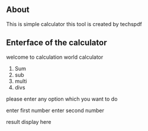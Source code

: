 About 
------

This is simple calculator this  tool is  created by techspdf


Enterface of the calculator 
---------------------------


welcome  to calculation world  calculator
1. Sum
2. sub
3. multi
4. divs

please enter any option which you want to do 

enter first number
enter second number

result display here 



